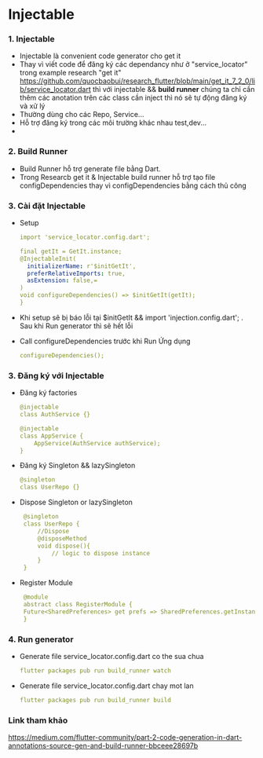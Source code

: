 # Injectable


### 1. Injectable

- Injectable là convenient code generator cho get it
- Thay vì viết code để đăng ký các dependancy như ở "service_locator" trong example research "get it"
https://github.com/quocbaobui/research_flutter/blob/main/get_it_7_2_0/lib/service_locator.dart
thì với injectable && **build runner** chúng ta chỉ cần thêm các anotation trên các class cần inject thì nó sẽ tự động đăng ký và xử lý
- Thường dùng cho các Repo, Service...
- Hỗ trợ đăng ký trong các môi trường khác nhau test,dev...
- 

### 2. Build Runner

- Build Runner  hỗ trợ generate file bằng Dart.
- Trong Researcb get it & Injectable build runner hỗ trợ tạo file configDependencies thay vì configDependencies bằng cách thủ công

### 3. Cài đặt Injectable
- Setup
    ```yaml  
    import 'service_locator.config.dart';
    
    final getIt = GetIt.instance;  
    @InjectableInit(  
      initializerName: r'$initGetIt',
      preferRelativeImports: true,
      asExtension: false,=
    )  
    void configureDependencies() => $initGetIt(getIt); 
    } 
    ```
- Khi setup sẽ bị báo lỗi tại $initGetIt && import 'injection.config.dart';
. Sau khi Run generator thì sẽ hết lỗi

- Call configureDependencies trước khi Run Ứng dụng
    ```yaml  
    configureDependencies();  
    ```
### 3. Đăng ký với Injectable

- Đăng ký factories
    ```yaml  
    @injectable  
    class AuthService {}
    
    @injectable  
    class AppService {  
        AppService(AuthService authService);  
    }  
    ```
- Đăng ký Singleton && lazySingleton
    ```yaml  
    @singleton  
    class UserRepo {}
    ```
- Dispose Singleton or lazySingleton
   ```yaml  
    @singleton  
    class UserRepo {
        //Dispose
        @disposeMethod  
        void dispose(){  
            // logic to dispose instance  
        }  
    }
    ```
- Register Module
   ```yaml  
    @module  
    abstract class RegisterModule {  
    Future<SharedPreferences> get prefs => SharedPreferences.getInstance();  
    }  
    ```

### 4. Run generator

- Generate file service_locator.config.dart co the sua chua
    ```yaml  
    flutter packages pub run build_runner watch  
    ```

- Generate file service_locator.config.dart chay mot lan
    ```yaml  
    flutter packages pub run build_runner build  
    ```


### Link tham khảo
https://medium.com/flutter-community/part-2-code-generation-in-dart-annotations-source-gen-and-build-runner-bbceee28697b
